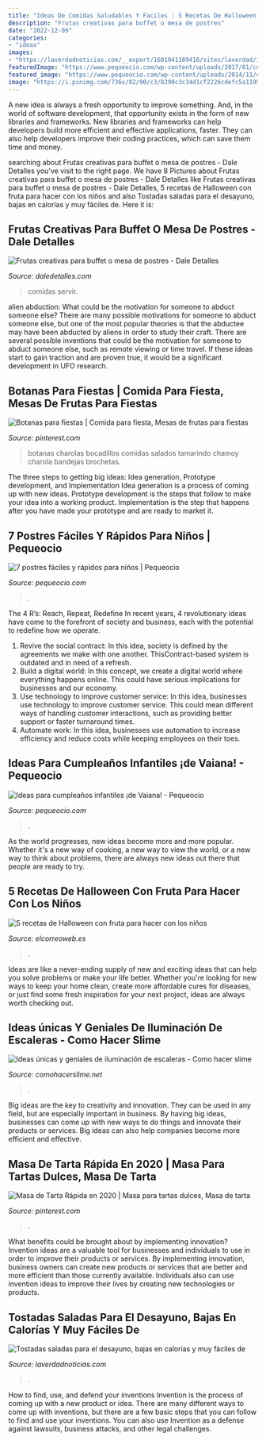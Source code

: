 ```yaml
---
title: "Ideas De Comidas Saludables Y Faciles : 5 Recetas De Halloween Con Fruta Para Hacer Con Los Niños"
description: "Frutas creativas para buffet o mesa de postres"
date: "2022-12-09"
categories:
- "ideas"
images:
- "https://laverdadnoticias.com/__export/1601041189416/sites/laverdad/img/2020/09/25/tostadas_saladas_desayuno_calorias_faciles_crop1601040747343.jpg_673822677.jpg"
featuredImage: "https://www.pequeocio.com/wp-content/uploads/2017/01/cumpleanos-infantiles-vaiana-6.jpg"
featured_image: "https://www.pequeocio.com/wp-content/uploads/2014/11/chocolate-manzana.jpg"
image: "https://i.pinimg.com/736x/82/90/c3/8290c3c34d1cf2226cdefc5a119512f7.jpg"
---
```



A new idea is always a fresh opportunity to improve something. And, in the world of software development, that opportunity exists in the form of new libraries and frameworks. New libraries and frameworks can help developers build more efficient and effective applications, faster. They can also help developers improve their coding practices, which can save them time and money.

	

		
searching about Frutas creativas para buffet o mesa de postres - Dale Detalles you've visit to the right page. We have 8 Pictures about Frutas creativas para buffet o mesa de postres - Dale Detalles like Frutas creativas para buffet o mesa de postres - Dale Detalles, 5 recetas de Halloween con fruta para hacer con los niños and also Tostadas saladas para el desayuno, bajas en calorías y muy fáciles de. Here it is:
		
    
## Frutas Creativas Para Buffet O Mesa De Postres - Dale Detalles

<img loading=lazy src="https://i0.wp.com/www.daledetalles.com/wp-content/uploads/2016/09/fruta-creativa3.jpg" onerror="this.onerror=null;this.src='https://tse4.mm.bing.net/th?id=OIP.hTVVxN9xlc3YcO6-xVRp3QHaE6&amp;pid=15.1';" alt="Frutas creativas para buffet o mesa de postres - Dale Detalles">

_Source: daledetalles.com_

>comidas servir. 

	

alien abduction: What could be the motivation for someone to abduct someone else?
There are many possible motivations for someone to abduct someone else, but one of the most popular theories is that the abductee may have been abducted by aliens in order to study their craft. There are several possible inventions that could be the motivation for someone to abduct someone else, such as remote viewing or time travel. If these ideas start to gain traction and are proven true, it would be a significant development in UFO research.

    
## Botanas Para Fiestas | Comida Para Fiesta, Mesas De Frutas Para Fiestas

<img loading=lazy src="https://i.pinimg.com/736x/82/90/c3/8290c3c34d1cf2226cdefc5a119512f7.jpg" onerror="this.onerror=null;this.src='https://tse2.mm.bing.net/th?id=OIP.LTPZNvLfbR6vhIQ91w9X1gHaMW&amp;pid=15.1';" alt="Botanas para fiestas | Comida para fiesta, Mesas de frutas para fiestas">

_Source: pinterest.com_

>botanas charolas bocadillos comidas salados tamarindo chamoy charola bandejas brochetas. 

	

The three steps to getting big ideas: Idea generation, Prototype development, and Implementation
Idea generation is a process of coming up with new ideas. Prototype development is the steps that follow to make your idea into a working product. Implementation is the step that happens after you have made your prototype and are ready to market it.

    
## 7 Postres Fáciles Y Rápidos Para Niños | Pequeocio

<img loading=lazy src="https://www.pequeocio.com/wp-content/uploads/2014/11/chocolate-manzana.jpg" onerror="this.onerror=null;this.src='https://tse1.mm.bing.net/th?id=OIP.BpTiKCLJfhHRAnYnV-gKWwHaFV&amp;pid=15.1';" alt="7 postres fáciles y rápidos para niños | Pequeocio">

_Source: pequeocio.com_

>. 

	

The 4 R’s: Reach, Repeat, Redefine
In recent years, 4 revolutionary ideas have come to the forefront of society and business, each with the potential to redefine how we operate.
1. Revive the social contract: In this idea, society is defined by the agreements we make with one another. ThisContract-based system is outdated and in need of a refresh.
2. Build a digital world: In this concept, we create a digital world where everything happens online. This could have serious implications for businesses and our economy.
3. Use technology to improve customer service: In this idea, businesses use technology to improve customer service. This could mean different ways of handling customer interactions, such as providing better support or faster turnaround times. 
4. Automate work: In this idea, businesses use automation to increase efficiency and reduce costs while keeping employees on their toes.

    
## Ideas Para Cumpleaños Infantiles ¡de Vaiana! - Pequeocio

<img loading=lazy src="https://www.pequeocio.com/wp-content/uploads/2017/01/cumpleanos-infantiles-vaiana-6.jpg" onerror="this.onerror=null;this.src='https://tse1.mm.bing.net/th?id=OIP.lEJ7uC0Y9_Om7iVkK8afqwHaLH&amp;pid=15.1';" alt="Ideas para cumpleaños infantiles ¡de Vaiana! - Pequeocio">

_Source: pequeocio.com_

>. 

	

As the world progresses, new ideas become more and more popular. Whether it's a new way of cooking, a new way to view the world, or a new way to think about problems, there are always new ideas out there that people are ready to try.

    
## 5 Recetas De Halloween Con Fruta Para Hacer Con Los Niños

<img loading=lazy src="https://elcorreoweb.es/binrepository/600x355/0c21/600d314/down-center/10703/VGFW/postres-halloween_20524287_20201030215556.jpg" onerror="this.onerror=null;this.src='https://tse3.mm.bing.net/th?id=OIP.YHHvynBvHnFP6-5sPb1iMwHaD4&amp;pid=15.1';" alt="5 recetas de Halloween con fruta para hacer con los niños">

_Source: elcorreoweb.es_

>. 

	

Ideas are like a never-ending supply of new and exciting ideas that can help you solve problems or make your life better. Whether you're looking for new ways to keep your home clean, create more affordable cures for diseases, or just find some fresh inspiration for your next project, ideas are always worth checking out.

    
## Ideas únicas Y Geniales De Iluminación De Escaleras - Como Hacer Slime

<img loading=lazy src="http://comohacerslime.net/wp-content/uploads/2020/09/1599567314_821_Ideas-unicas-y-geniales-de-iluminacion-de-escaleras.jpg" onerror="this.onerror=null;this.src='https://tse3.mm.bing.net/th?id=OIP.TATU5_cm_71T5aDdFZXbHgHaLH&amp;pid=15.1';" alt="Ideas únicas y geniales de iluminación de escaleras - Como hacer slime">

_Source: comohacerslime.net_

>. 

	

Big ideas are the key to creativity and innovation. They can be used in any field, but are especially important in business. By having big ideas, businesses can come up with new ways to do things and innovate their products or services. Big ideas can also help companies become more efficient and effective.

    
## Masa De Tarta Rápida En 2020 | Masa Para Tartas Dulces, Masa De Tarta

<img loading=lazy src="https://i.pinimg.com/736x/19/8d/c3/198dc37a66d636118b3f159fa8fb7d2b.jpg" onerror="this.onerror=null;this.src='https://tse1.mm.bing.net/th?id=OIP.OQP-0mAG3wjJhKvuoR5CQgHaHa&amp;pid=15.1';" alt="Masa de Tarta Rápida en 2020 | Masa para tartas dulces, Masa de tarta">

_Source: pinterest.com_

>. 

	

What benefits could be brought about by implementing innovation?
Invention ideas are a valuable tool for businesses and individuals to use in order to improve their products or services. By implementing innovation, business owners can create new products or services that are better and more efficient than those currently available. Individuals also can use invention ideas to improve their lives by creating new technologies or products.

    
## Tostadas Saladas Para El Desayuno, Bajas En Calorías Y Muy Fáciles De

<img loading=lazy src="https://laverdadnoticias.com/__export/1601041189416/sites/laverdad/img/2020/09/25/tostadas_saladas_desayuno_calorias_faciles_crop1601040747343.jpg_673822677.jpg" onerror="this.onerror=null;this.src='https://tse4.mm.bing.net/th?id=OIP.JjzC2qdzT27THkXpATKe1wHaD4&amp;pid=15.1';" alt="Tostadas saladas para el desayuno, bajas en calorías y muy fáciles de">

_Source: laverdadnoticias.com_

>. 

	

How to find, use, and defend your inventions
Invention is the process of coming up with a new product or idea. There are many different ways to come up with inventions, but there are a few basic steps that you can follow to find and use your inventions. You can also use Invention as a defense against lawsuits, business attacks, and other legal challenges.

